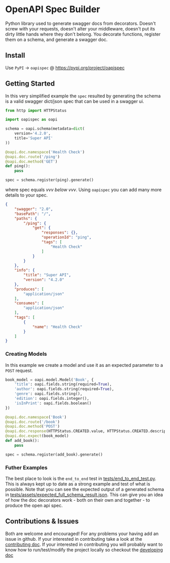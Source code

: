 # OpenAPI Spec Builder
Python library used to generate swagger docs from decorators. Doesn't screw with your requests, doesn't alter your middleware, doesn't put its dirty little hands where they don't belong. You decorate functions, register them on a schema, and generate a swagger doc.

## Install
Use `PyPI` -> `oapispec` @ https://pypi.org/project/oapispec

## Getting Started

In this very simplified example the `spec` resulted by generating the schema is a valid swagger dict/json spec that can be used in a swagger ui.
```py
from http import HTTPStatus

import oapispec as oapi

schema = oapi.schema(metadata=dict(
    version='4.2.0',
    title='Super API'
))

@oapi.doc.namespace('Health Check')
@oapi.doc.route('/ping')
@oapi.doc.method('GET')
def ping():
    pass

spec = schema.register(ping).generate()
```
where spec equals *vvv below vvv*. Using `oapispec` you can add many more details to your spec.
```json
{
    "swagger": "2.0",
    "basePath": "/",
    "paths": {
        "/ping": {
            "get": {
                "responses": {},
                "operationId": "ping",
                "tags": [
                    "Health Check"
                ]
            }
        }
    },
    "info": {
        "title": "Super API",
        "version": "4.2.0"
    },
    "produces": [
        "application/json"
    ],
    "consumes": [
        "application/json"
    ],
    "tags": [
        {
            "name": "Health Check"
        }
    ]
}

```

### Creating Models
In this example we create a model and use it as an expected parameter to a `POST` request.
```py
book_model = oapi.model.Model('Book', {
    'title': oapi.fields.string(required=True),
    'author': oapi.fields.string(required=True),
    'genre': oapi.fields.string(),
    'edition': oapi.fields.integer(),
    'isInPrint': oapi.fields.boolean()
})

@oapi.doc.namespace('Book')
@oapi.doc.route('/book')
@oapi.doc.method('POST')
@oapi.doc.response(HTTPStatus.CREATED.value, HTTPStatus.CREATED.description, book_model)
@oapi.doc.expect(book_model)
def add_book():
    pass

spec = schema.register(add_book).generate()
```

### Futher Examples
The best place to look is the `end_to_end` test in [tests/end_to_end_test.py](https://github.com/rayepps/oapispec/blob/develop/tests/end_to_end_test.py). This is always kept up to date as a strong example and test of what is possible. Note that you can see the expected output of a generated schema in [tests/assets/expected_full_schema_result.json](https://github.com/rayepps/oapispec/blob/develop/tests/assets/expected_full_schema_result.json). This can give you an idea of how the doc decorators work - both on their own and together - to produce the open api spec.

## Contributions & Issues
Both are welcome and encouraged! For any problems your having add an issue in github. If your interested in contributing take a look at the [contributing doc](https://github.com/rayepps/oapispec/blob/develop/docs/CONTRIBUTING.md). If your interested in contributing you will probably want to know how to run/test/modify the project locally so checkout the [developing doc](https://github.com/rayepps/oapispec/blob/develop/docs/DEVELOPING.md)

